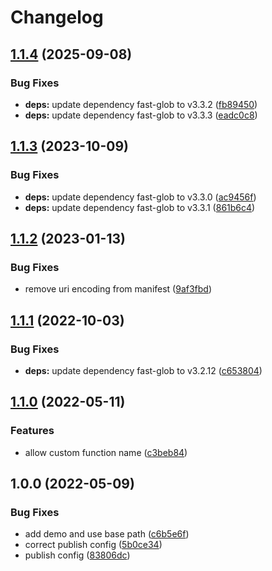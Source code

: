 # Changelog

## [1.1.4](https://github.com/netlify/vite-plugin-netlify-edge/compare/v1.1.3...v1.1.4) (2025-09-08)


### Bug Fixes

* **deps:** update dependency fast-glob to v3.3.2 ([fb89450](https://github.com/netlify/vite-plugin-netlify-edge/commit/fb894505e88b2e88793927f8f0edac15abecfa2c))
* **deps:** update dependency fast-glob to v3.3.3 ([eadc0c8](https://github.com/netlify/vite-plugin-netlify-edge/commit/eadc0c81c0e3fb399371dae78bc75afc992bd6aa))

## [1.1.3](https://github.com/netlify/vite-plugin-netlify-edge/compare/v1.1.2...v1.1.3) (2023-10-09)


### Bug Fixes

* **deps:** update dependency fast-glob to v3.3.0 ([ac9456f](https://github.com/netlify/vite-plugin-netlify-edge/commit/ac9456ff178d552f69f1922ad154a81800c865bd))
* **deps:** update dependency fast-glob to v3.3.1 ([861b6c4](https://github.com/netlify/vite-plugin-netlify-edge/commit/861b6c4f89001db7ca36196db9dbf8b7d050d503))

## [1.1.2](https://github.com/netlify/vite-plugin-netlify-edge/compare/v1.1.1...v1.1.2) (2023-01-13)


### Bug Fixes

* remove uri encoding from manifest ([9af3fbd](https://github.com/netlify/vite-plugin-netlify-edge/commit/9af3fbdab99bf10114f7a99e3b963f6bf907cf35))

## [1.1.1](https://github.com/netlify/vite-plugin-netlify-edge/compare/v1.1.0...v1.1.1) (2022-10-03)


### Bug Fixes

* **deps:** update dependency fast-glob to v3.2.12 ([c653804](https://github.com/netlify/vite-plugin-netlify-edge/commit/c653804e4a1e20f451061a9b3c184ded766f9d15))

## [1.1.0](https://github.com/netlify/vite-plugin-netlify-edge/compare/v1.0.0...v1.1.0) (2022-05-11)


### Features

* allow custom function name ([c3beb84](https://github.com/netlify/vite-plugin-netlify-edge/commit/c3beb84fba5d7f33115d987c153e6e5dc9b8fc31))

## 1.0.0 (2022-05-09)


### Bug Fixes

* add demo and use base path ([c6b5e6f](https://github.com/netlify/vite-plugin-netlify-edge/commit/c6b5e6fbdf1dff5e59a8c40b7d64c35a2845435f))
* correct publish config ([5b0ce34](https://github.com/netlify/vite-plugin-netlify-edge/commit/5b0ce34193bd9433332d3d0bd1808cd8bae9c0a5))
* publish config ([83806dc](https://github.com/netlify/vite-plugin-netlify-edge/commit/83806dc13674d1056d6b6ba11b81982540008513))
